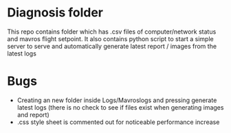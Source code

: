 # Diagnosis folder 

This repo contains folder which has .csv files of computer/network status and mavros flight setpoint.
It also contains python script to start a simple server to serve and automatically generate latest report / images from the latest logs 

# Bugs 

- Creating an new folder inside Logs/Mavroslogs and pressing generate latest logs (there is no check to see if files exist when generating images and report)
- .css style sheet is commented out for noticeable performance increase